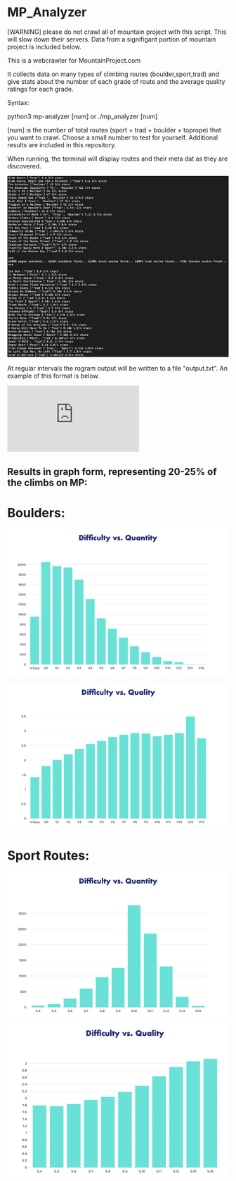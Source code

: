 # MP_Analyzer

[WARNING] please do not crawl all of mountain project with this script. This will slow down their servers. Data from a signifigant portion of mountain project is included below.

This is a webcrawler for MountainProject.com

It collects data on many types of climbing routes (boulder,sport,trad) and give stats about the number of each grade of route and the average quality ratings for each grade.

Syntax:

python3 mp-analyzer [num]
or
./mp_analyzer [num]

[num] is the number of total routes (sport + trad + boulder + toprope) that you want to crawl. Choose a small number to test for yourself. Additional results are included in this repository.


When running, the terminal will display routes and their meta dat as they are discovered.


![alt text](https://github.com/jimphowe/MP_Analyzer/blob/master/resources/running_example.png?raw=true)


At regular intervals the rogram output will be written to a file "output.txt". An example of this format is below.

![output.txt](https://github.com/jimphowe/MP_Analyzer/blob/master/resources/output.txt?raw=true)

<h2>Results in graph form, representing 20-25% of the climbs on MP:</h2>

<h1>Boulders:</h1>

![alt text](https://github.com/jimphowe/MP_Analyzer/blob/master/resources/Boulder%20Grade%20vs.%20Quantity.png?raw=true)

![alt text](https://github.com/jimphowe/MP_Analyzer/blob/master/resources/Boulder%20Grade%20vs.%20Quality.png?raw=true)

<h1>Sport Routes:</h1>

![alt text](https://github.com/jimphowe/MP_Analyzer/blob/master/resources/Sport%20Grade%20vs.%20Quantity.png?raw=true)

![alt text](https://github.com/jimphowe/MP_Analyzer/blob/master/resources/Sport%20Grade%20vs.%20Quality.png?raw=true)


